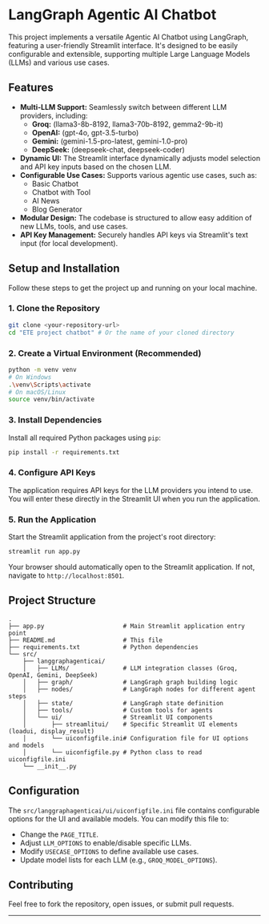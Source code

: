 # LangGraph Agentic AI Chatbot

This project implements a versatile Agentic AI Chatbot using LangGraph, featuring a user-friendly Streamlit interface. It's designed to be easily configurable and extensible, supporting multiple Large Language Models (LLMs) and various use cases.

## Features

*   **Multi-LLM Support:** Seamlessly switch between different LLM providers, including:
    *   **Groq:** (llama3-8b-8192, llama3-70b-8192, gemma2-9b-it)
    *   **OpenAI:** (gpt-4o, gpt-3.5-turbo)
    *   **Gemini:** (gemini-1.5-pro-latest, gemini-1.0-pro)
    *   **DeepSeek:** (deepseek-chat, deepseek-coder)
*   **Dynamic UI:** The Streamlit interface dynamically adjusts model selection and API key inputs based on the chosen LLM.
*   **Configurable Use Cases:** Supports various agentic use cases, such as:
    *   Basic Chatbot
    *   Chatbot with Tool
    *   AI News
    *   Blog Generator
*   **Modular Design:** The codebase is structured to allow easy addition of new LLMs, tools, and use cases.
*   **API Key Management:** Securely handles API keys via Streamlit's text input (for local development).

## Setup and Installation

Follow these steps to get the project up and running on your local machine.

### 1. Clone the Repository

```bash
git clone <your-repository-url>
cd "ETE project chatbot" # Or the name of your cloned directory
```

### 2. Create a Virtual Environment (Recommended)

```bash
python -m venv venv
# On Windows
.\venv\Scripts\activate
# On macOS/Linux
source venv/bin/activate
```

### 3. Install Dependencies

Install all required Python packages using `pip`:

```bash
pip install -r requirements.txt
```

### 4. Configure API Keys

The application requires API keys for the LLM providers you intend to use. You will enter these directly in the Streamlit UI when you run the application.

### 5. Run the Application

Start the Streamlit application from the project's root directory:

```bash
streamlit run app.py
```

Your browser should automatically open to the Streamlit application. If not, navigate to `http://localhost:8501`.

## Project Structure

```
.
├── app.py                      # Main Streamlit application entry point
├── README.md                   # This file
├── requirements.txt            # Python dependencies
└── src/
    ├── langgraphagenticai/
    │   ├── LLMs/               # LLM integration classes (Groq, OpenAI, Gemini, DeepSeek)
    │   ├── graph/              # LangGraph graph building logic
    │   ├── nodes/              # LangGraph nodes for different agent steps
    │   ├── state/              # LangGraph state definition
    │   ├── tools/              # Custom tools for agents
    │   └── ui/                 # Streamlit UI components
    │       ├── streamlitui/    # Specific Streamlit UI elements (loadui, display_result)
    │       └── uiconfigfile.ini# Configuration file for UI options and models
    │       └── uiconfigfile.py # Python class to read uiconfigfile.ini
    └── __init__.py
```

## Configuration

The `src/langgraphagenticai/ui/uiconfigfile.ini` file contains configurable options for the UI and available models. You can modify this file to:

*   Change the `PAGE_TITLE`.
*   Adjust `LLM_OPTIONS` to enable/disable specific LLMs.
*   Modify `USECASE_OPTIONS` to define available use cases.
*   Update model lists for each LLM (e.g., `GROQ_MODEL_OPTIONS`).

## Contributing

Feel free to fork the repository, open issues, or submit pull requests.

---